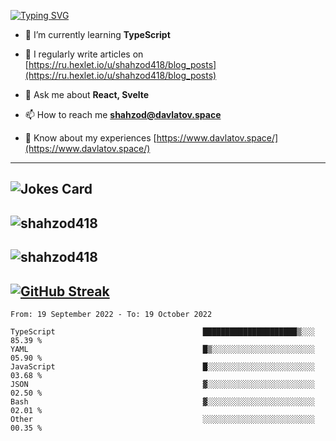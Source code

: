 [![Typing SVG](https://readme-typing-svg.herokuapp.com?font=Turret+Road&height=30&lines=HI!+I%60m+Frontend+Developer)](https://git.io/typing-svg)

- 🌱 I’m currently learning **TypeScript**

- 📝 I regularly write articles on [https://ru.hexlet.io/u/shahzod418/blog_posts](https://ru.hexlet.io/u/shahzod418/blog_posts)

- 💬 Ask me about **React, Svelte**

- 📫 How to reach me **shahzod@davlatov.space**

- 📄 Know about my experiences [https://www.davlatov.space/](https://www.davlatov.space/)

---
![Jokes Card](https://readme-jokes.vercel.app/api?theme=radical)
---
![shahzod418](https://github-readme-stats.vercel.app/api/top-langs?username=shahzod418&show_icons=true&theme=radical&locale=en&layout=compact)
---
![shahzod418](https://github-readme-stats.vercel.app/api?username=shahzod418&show_icons=true&theme=radical&locale=en&count_private=true)
---
[![GitHub Streak](http://github-readme-streak-stats.herokuapp.com?user=shahzod418&theme=radical&date_format=M%20j%5B%2C%20Y%5D)](https://git.io/streak-stats)
---
<!--START_SECTION:waka-->

```text
From: 19 September 2022 - To: 19 October 2022

TypeScript                                 █████████████████████▒░░░   85.39 %
YAML                                       █▒░░░░░░░░░░░░░░░░░░░░░░░   05.90 %
JavaScript                                 █░░░░░░░░░░░░░░░░░░░░░░░░   03.68 %
JSON                                       ▓░░░░░░░░░░░░░░░░░░░░░░░░   02.50 %
Bash                                       ▓░░░░░░░░░░░░░░░░░░░░░░░░   02.01 %
Other                                      ░░░░░░░░░░░░░░░░░░░░░░░░░   00.35 %
```

<!--END_SECTION:waka-->
